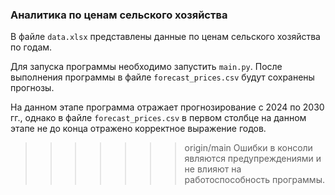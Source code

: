 ### Аналитика по ценам сельского хозяйства

В файле `data.xlsx` представлены данные по ценам сельского хозяйства по годам.

Для запуска программы необходимо запустить `main.py`. 
После выполнения программы в файле `forecast_prices.csv` будут сохранены прогнозы.

На данном этапе программа отражает прогнозирование с 2024 по 2030 гг., 
однако в файле `forecast_prices.csv` в первом столбце на данном этапе не до конца 
отражено корректное выражение годов.

>>>>>>> origin/main
Ошибки в консоли являются предупреждениями и не влияют на работоспособность программы.